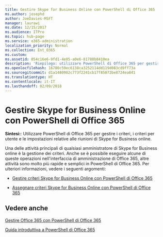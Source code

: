 ```yaml
---
title: Gestire Skype for Business Online con PowerShell di Office 365
ms.author: josephd
author: JoeDavies-MSFT
manager: laurawi
ms.date: 12/15/2017
ms.audience: ITPro
ms.topic: hub-page
ms.service: o365-administration
localization_priority: Normal
ms.collection: Ent_O365
ms.custom: 
ms.assetid: 054c16e6-9fd1-4e85-a0e6-81788b8410ea
description: 'Riepilogo: utilizzare PowerShell di Office 365 per gestire i criteri, i criteri per utente e le impostazioni relative alle riunioni di Skype for Business online.'
ms.openlocfilehash: 16780c59ec6138ca3252114dd119d083cd9ff73a
ms.sourcegitcommit: d1a1480982c773f2241cb17f85072be8724ea841
ms.translationtype: HT
ms.contentlocale: it-IT
ms.lasthandoff: 02/09/2018
---
```

# <a name="manage-skype-for-business-online-with-office-365-powershell"></a>Gestire Skype for Business Online con PowerShell di Office 365

 **Sintesi:**: Utilizzare PowerShell di Office 365 per gestire i criteri, i criteri per utente e le impostazioni relative alle riunioni di Skype for Business online.
  
Una delle attività principali di qualsiasi amministratore di Skype for Business online è la gestione dei criteri. Anche se è possibile eseguire alcune di queste operazioni nell'interfaccia di amministrazione di Office 365, altre attività sono molto più rapide e semplici in PowerShell di Office 365. Per ulteriori informazioni, vedere i seguenti argomenti:
  
- [Gestire criteri Skype for Business Online con PowerShell di Office 365](manage-skype-for-business-online-policies-with-office-365-powershell.md)
    
- [Assegnare criteri Skype for Business Online con PowerShell di Office 365](assign-per-user-skype-for-business-online-policies-with-office-365-powershell.md)
    
## <a name="see-also"></a>Vedere anche

#### 

[Gestire Office 365 con PowerShell di Office 365](manage-office-365-with-office-365-powershell.md)
  
[Guida introduttiva a PowerShell di Office 365](getting-started-with-office-365-powershell.md)

